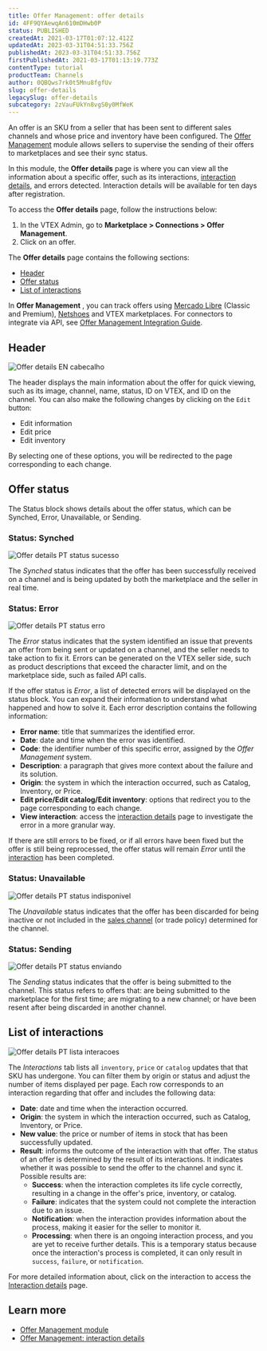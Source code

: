 ```yaml
---
title: Offer Management: offer details
id: 4FF9QYAewqAn610mDHwb0P
status: PUBLISHED
createdAt: 2021-03-17T01:07:12.412Z
updatedAt: 2023-03-31T04:51:33.756Z
publishedAt: 2023-03-31T04:51:33.756Z
firstPublishedAt: 2021-03-17T01:13:19.773Z
contentType: tutorial
productTeam: Channels
author: 0QBQws7rk0t5Mnu8fgfUv
slug: offer-details
legacySlug: offer-details
subcategory: 2zVauFUkYn8vgS0y0MfWeK
---
```


An offer is an SKU from a seller that has been sent to different sales channels and whose price and inventory have been configured. The [Offer Management](https://help.vtex.com/en/tutorial/listagem-de-anuncios--7MRb9S78aBdZjFGpbuffpE) module allows sellers to supervise the sending of their offers to marketplaces and see their sync status.

In this module, the **Offer details** page is where you can view all the information about a specific offer, such as its interactions, [interaction details](https://help.vtex.com/en/tutorial/detalhes-da-interacao--5qC6XPkyUsYPd0dqKHQNlf), and errors detected. Interaction details will be available for ten days after registration.

To access the **Offer details** page, follow the instructions below: 

1. In the VTEX Admin, go to **Marketplace > Connections > Offer Management**.
2. Click on an offer.  

The **Offer details** page contains the following sections:
- [Header](#header)   
- [Offer status](#offer-status)  
- [List of interactions](#list-of-interactions) 

<div class = "alert alert-info">
In <b>Offer Management</b> , you can track offers using <a href="https://help.vtex.com/en/tracks/configurar-integracao-do-mercado-livre--2YfvI3Jxe0CGIKoWIGQEIq">Mercado Libre</a> (Classic and Premium), <a href="https://help.vtex.com/en/tracks/configurar-integracao-da-netshoes--5Ua87lhFg4m0kEcuyqmcCm">Netshoes</a> and VTEX marketplaces. For connectors to integrate via API, see <a href="https://developers.vtex.com/vtex-rest-api/docs/sent-offers-integration-guide-connectors">Offer Management Integration Guide</a>.
</div>

## Header

![Offer details EN cabecalho](//images.ctfassets.net/alneenqid6w5/6XRh7RmJr7rfGUfVHER580/95810a56417e12b9296cd728ac3cb326/Offer_details_EN_cabecalho.jpg)

The header displays the main information about the offer for quick viewing, such as its image, channel, name, status, ID on VTEX, and ID on the channel. You can also make the following changes by clicking on the `Edit` button:

- Edit information  
- Edit price   
- Edit inventory     

By selecting one of these options, you will be redirected to the page corresponding to each change.  

## Offer status

The Status block shows details about the offer status, which can be Synched, Error, Unavailable, or Sending.   

### Status: Synched

![Offer details PT status sucesso](//images.ctfassets.net/alneenqid6w5/6s1o33PAsB6H7X3Z0UJxaY/c2968ed1f70e475991cf6ab432099d7d/Offer_details_EN_status_sucesso.jpg)

The *Synched* status indicates that the offer has been successfully received on a channel and is being updated by both the marketplace and the seller in real time.   

### Status: Error

![Offer details PT status erro](//images.ctfassets.net/alneenqid6w5/5M2tBMrTbrBloZ1093Jdjw/482919e396734cfdc6e1ccc0ba1a555b/Offer_details_EN_status_erro.jpg)

The *Error* status indicates that the system identified an issue that prevents an offer from being sent or updated on a channel, and the seller needs to take action to fix it. Errors can be generated on the VTEX seller side, such as product descriptions that exceed the character limit, and on the marketplace side, such as failed API calls.   

If the offer status is *Error*, a list of detected errors will be displayed on the status block. You can expand their information to understand what happened and how to solve it. Each error description contains the following information:  

- **Error name**: title that summarizes the identified error.  
- **Date**: date and time when the error was identified.  
- **Code**: the identifier number of this specific error, assigned by the _Offer Management_ system.  
- **Description**: a paragraph that gives more context about the failure and its solution.  
- **Origin**: the system in which the interaction occurred, such as  Catalog, Inventory, or Price.  
- **Edit price/Edit catalog/Edit inventory**: options that redirect you to the page corresponding to each change.  
- **View interaction**: access the [interaction details](https://help.vtex.com/en/tutorial/detalhes-da-interacao--5qC6XPkyUsYPd0dqKHQNlf) page to investigate the error in a more granular way.  

If there are still errors to be fixed, or if all errors have been fixed but the offer is still being reprocessed, the offer status will remain  *Error* until the [interaction](https://help.vtex.com/en/tutorial/detalhes-da-interacao--5qC6XPkyUsYPd0dqKHQNlf) has been completed.  

### Status: Unavailable

![Offer details PT status indisponivel](//images.ctfassets.net/alneenqid6w5/5ASZDWJU36WcdTJPL4HyWh/5631d49b42f0b71ae84b5f6892657c7b/Offer_details_EN_status_indisponivel.jpg)

The *Unavailable* status indicates that the offer has been discarded for being inactive or not included in the [sales channel](https://help.vtex.com/en/tutorial/como-funciona-uma-politica-comercial--6Xef8PZiFm40kg2STrMkMV) (or trade policy) determined for the channel.

### Status: Sending

![Offer details PT status enviando](//images.ctfassets.net/alneenqid6w5/4sIUmJ2FxZ02SlOCPNYEi6/1f50f1f4b63b5a94ab6747fd70ab8df5/Offer_details_EN_status_enviando.jpg)

The *Sending* status indicates that the offer is being submitted to the channel. This status refers to offers that: are being submitted to the marketplace for the first time; are migrating to a new channel; or have been resent after being discarded in another channel.   

## List of interactions

![Offer details PT lista interacoes](//images.ctfassets.net/alneenqid6w5/78sdw5zgXZJL8aM9wMKqVE/6a9970fc7c50d001f4bc1df358247641/Offer_details_EN_lista_interacoes.jpg)

The *Interactions* tab lists all `inventory`, `price` or `catalog` updates that that SKU has undergone. You can filter them by origin or status and adjust the number of items displayed per page. Each row corresponds to an interaction regarding that offer and includes the following data:

- **Date**: date and time when the interaction occurred.    
- **Origin**: the system in which the interaction occurred,  such as Catalog, Inventory, or Price.     
- **New value**: the price or number of items in stock that has been successfully updated.     
- **Result**: informs the outcome of the interaction with that offer. The status of an offer is determined by the result of its interactions. It indicates whether it was possible to send the offer to the channel and sync it. Possible results are:     
  - **Success**: when the interaction completes its life cycle correctly, resulting in a change in the offer's price, inventory, or catalog.     
  - **Failure**: indicates that the system could not complete the interaction due to an issue.     
  - **Notification**: when the interaction provides information about the process, making it easier for the seller to monitor it.  
  - **Processing**: when there is an ongoing interaction process, and you are yet to receive further details. This is a temporary status because once the interaction's process is completed, it can only result in `success`, `failure`, or `notification`.     

For more detailed information about, click on the interaction to access the [Interaction details](https://help.vtex.com/en/tutorial/detalhes-da-interacao--5qC6XPkyUsYPd0dqKHQNlf) page.

## Learn more

-  [Offer Management module](https://help.vtex.com/en/tutorial/listagem-de-anuncios--7MRb9S78aBdZjFGpbuffpE)          
-  [Offer Management: interaction details](https://help.vtex.com/en/tutorial/detalhes-da-interacao--5qC6XPkyUsYPd0dqKHQNlf)  

